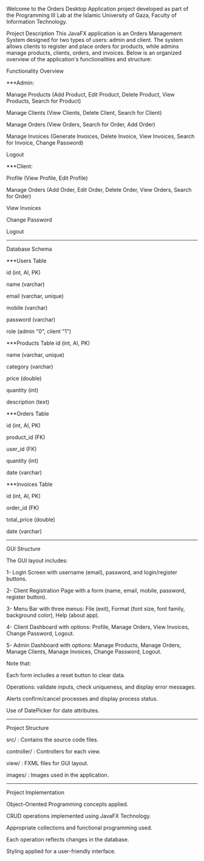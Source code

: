 Welcome to the Orders Desktop Application project developed as part of the Programming III Lab at the Islamic University of Gaza, Faculty of Information Technology.

Project Description
This JavaFX application is an Orders Management System designed for two types of users: admin and client. The system allows clients to register and place orders for products, while admins manage products, clients, orders, and invoices. Below is an organized overview of the application's functionalities and structure:

Functionality Overview

***Admin:

Manage Products (Add Product, Edit Product, Delete Product, View Products, Search for Product)

Manage Clients (View Clients, Delete Client, Search for Client)

Manage Orders (View Orders, Search for Order, Add Order)

Manage Invoices (Generate Invoices, Delete Invoice, View Invoices, Search for Invoice, Change Password)

Logout


***Client:

Profile (View Profile, Edit Profile)

Manage Orders (Add Order, Edit Order, Delete Order, View Orders, Search for Order)

View Invoices

Change Password

Logout

--------------------------

Database Schema

***Users Table

id (int, AI, PK)

name (varchar)

email (varchar, unique)

mobile (varchar)

password (varchar)

role (admin "0", client "1")


***Products Table
id (int, AI, PK)

name (varchar, unique)

category (varchar)

price (double)

quantity (int)

description (text)

***Orders Table

id (int, AI, PK)

product_id (FK)

user_id (FK)

quantity (int)

date (varchar)

***Invoices Table

id (int, AI, PK)

order_id (FK)

total_price (double)

date (varchar)

------------------------

GUI Structure

The GUI layout includes:

1- Login Screen with username (email), password, and login/register buttons.

2- Client Registration Page with a form (name, email, mobile, password, register button).

3- Menu Bar with three menus: File (exit), Format (font size, font family, background color), Help (about app).

4- Client Dashboard with options: Profile, Manage Orders, View Invoices, Change Password, Logout.

5- Admin Dashboard with options: Manage Products, Manage Orders, Manage Clients, Manage Invoices, Change Password, Logout.

Note that:

Each form includes a reset button to clear data.

Operations: validate inputs, check uniqueness, and display error messages.

Alerts confirm/cancel processes and display process status.

Use of DatePicker for date attributes.

-----------------

Project Structure

src/ : Contains the source code files.

controller/ : Controllers for each view.

view/ : FXML files for GUI layout.

images/ : Images used in the application.

----------------------

Project Implementation

Object-Oriented Programming concepts applied.

CRUD operations implemented using JavaFX Technology.

Appropriate collections and functional programming used.

Each operation reflects changes in the database.

Styling applied for a user-friendly interface.


